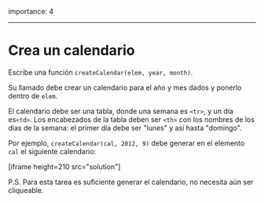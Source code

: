 importance: 4

---

# Crea un calendario

Escribe una función `createCalendar(elem, year, month)`.

Su llamado debe crear un calendario para el año y mes dados y ponerlo dentro de `elem`.

El calendario debe ser una tabla, donde una semana es `<tr>`, y un día es`<td>`. Los encabezados de la tabla deben ser `<th>` con los nombres de los días de la semana: el primer día debe ser "lunes" y así hasta "domingo".

Por ejemplo, `createCalendar(cal, 2012, 9)` debe generar en el elemento `cal` el siguiente calendario:

[iframe height=210 src="solution"]

P.S. Para esta tarea es suficiente generar el calendario, no necesita aún ser cliqueable.
